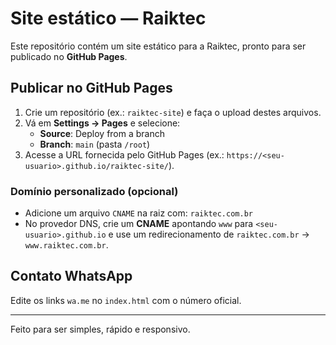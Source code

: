 # Site estático — Raiktec

Este repositório contém um site estático para a Raiktec, pronto para ser publicado no **GitHub Pages**.

## Publicar no GitHub Pages
1. Crie um repositório (ex.: `raiktec-site`) e faça o upload destes arquivos.
2. Vá em **Settings → Pages** e selecione:
   - **Source**: Deploy from a branch
   - **Branch**: `main` (pasta `/root`)
3. Acesse a URL fornecida pelo GitHub Pages (ex.: `https://<seu-usuario>.github.io/raiktec-site/`).

### Domínio personalizado (opcional)
- Adicione um arquivo `CNAME` na raiz com: `raiktec.com.br`
- No provedor DNS, crie um **CNAME** apontando `www` para `<seu-usuario>.github.io` e use um redirecionamento de `raiktec.com.br` → `www.raiktec.com.br`.

## Contato WhatsApp
Edite os links `wa.me` no `index.html` com o número oficial.

---

Feito para ser simples, rápido e responsivo.
